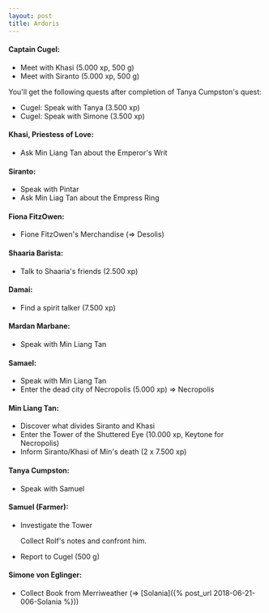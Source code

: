 ```yaml
---
layout: post
title: Ardoris
---
```


#### Captain Cugel:

* Meet with Khasi (5.000 xp, 500 g)
* Meet with Siranto (5.000 xp, 500 g)

You'll get the following quests after completion of Tanya Cumpston's quest:

* Cugel: Speak with Tanya (3.500 xp)
* Cugel: Speak with Simone (3.500 xp)

#### Khasi, Priestess of Love:

* Ask Min Liang Tan about the Emperor's Writ

#### Siranto:

* Speak with Pintar
* Ask Min Liag Tan about the Empress Ring

#### Fiona FitzOwen:

* Fione FitzOwen's Merchandise (=> Desolis)
        
#### Shaaria Barista:

* Talk to Shaaria's friends (2.500 xp)

#### Damai:

* Find a spirit talker (7.500 xp)

#### Mardan Marbane:

* Speak with Min Liang Tan

#### Samael:

* Speak with Min Liang Tan
* Enter the dead city of Necropolis (5.000 xp) => Necropolis

#### Min Liang Tan:

* Discover what divides Siranto and Khasi
* Enter the Tower of the Shuttered Eye (10.000 xp, Keytone for Necropolis)
* Inform Siranto/Khasi of Min's death (2 x 7.500 xp)
    
#### Tanya Cumpston:

* Speak with Samuel

#### Samuel (Farmer):

* Investigate the Tower

    Collect Rolf's notes and confront him.
        
* Report to Cugel (500 g)

#### Simone von Eglinger:

* Collect Book from Merriweather (=> [Solania]({% post_url 2018-06-21-006-Solania %}))
